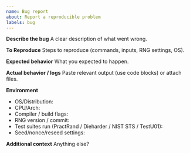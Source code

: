 ```yaml
---
name: Bug report
about: Report a reproducible problem
labels: bug
---
```


**Describe the bug**
A clear description of what went wrong.

**To Reproduce**
Steps to reproduce (commands, inputs, RNG settings, OS).

**Expected behavior**
What you expected to happen.

**Actual behavior / logs**
Paste relevant output (use code blocks) or attach files.

**Environment**
- OS/Distribution:
- CPU/Arch:
- Compiler / build flags:
- RNG version / commit:
- Test suites run (PractRand / Dieharder / NIST STS / TestU01):
- Seed/nonce/reseed settings:

**Additional context**
Anything else?
